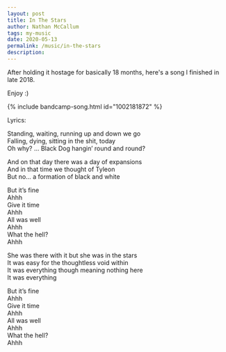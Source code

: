 ```yaml
---
layout: post
title: In The Stars
author: Nathan McCallum
tags: my-music
date: 2020-05-13
permalink: /music/in-the-stars
description:
---
```


After holding it hostage for basically 18 months, here's a song I finished in late 2018.

Enjoy :)

{% include bandcamp-song.html id="1002181872" %}

Lyrics:

Standing, waiting, running up and down we go<br>
Falling, dying, sitting in the shit, today<br>
Oh why? … Black Dog hangin’ round and round?

And on that day there was a day of expansions<br>
And in that time we thought of Tyleon<br>
But no… a formation of black and white

But it’s fine<br>
Ahhh<br>
Give it time<br>
Ahhh<br>
All was well<br>
Ahhh<br>
What the hell?<br>
Ahhh

She was there with it but she was in the stars<br>
It was easy for the thoughtless void within<br>
It was everything though meaning nothing here<br>
It was everything

But it’s fine<br>
Ahhh<br>
Give it time<br>
Ahhh<br>
All was well<br>
Ahhh<br>
What the hell?<br>
Ahhh
